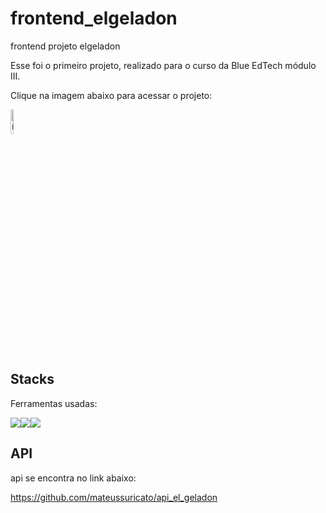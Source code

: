 # frontend_elgeladon
 frontend projeto elgeladon

Esse foi o primeiro projeto, realizado para o curso da Blue EdTech módulo III.

Clique na imagem abaixo para acessar o projeto:

<a href="https://mateussuricato.github.io/frontend_elgeladon/" target="_blank"><img style="width:10%" src="https://cdn-icons-png.flaticon.com/512/2136/2136384.png" alt="ícone pokedex"></a>

## Stacks
Ferramentas usadas:
<div style="display:flex">
<img src="https://img.icons8.com/color/48/000000/javascript--v1.png"/>
<img src="https://img.icons8.com/color/48/000000/html-5--v2.png"/>
<img src="https://img.icons8.com/color/48/000000/css3.png"/>
</div>

## API

api se encontra no link abaixo:

https://github.com/mateussuricato/api_el_geladon